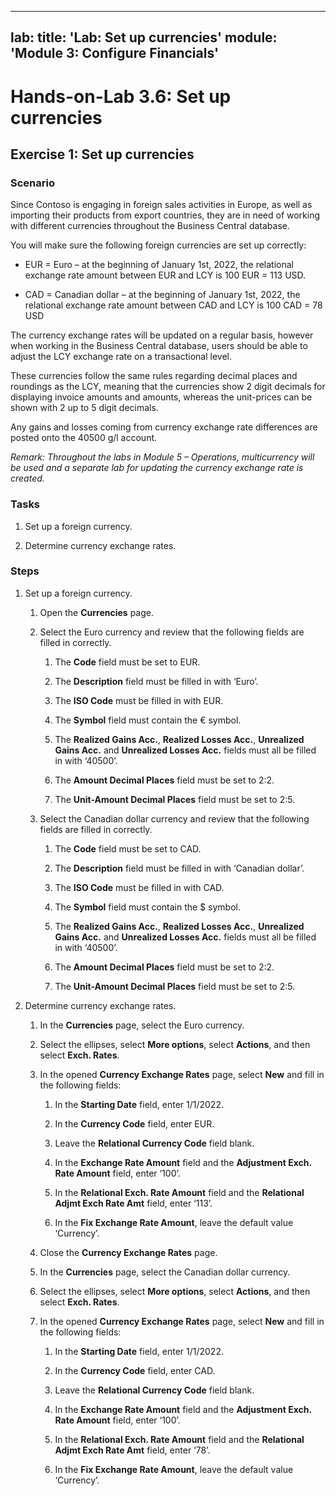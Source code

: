 
---
lab:
    title: 'Lab: Set up currencies'
    module: 'Module 3: Configure Financials'
---

Hands-on-Lab 3.6: Set up currencies
===================================

Exercise 1: Set up currencies
-----------------------------

### Scenario

Since Contoso is engaging in foreign sales activities in Europe, as well as
importing their products from export countries, they are in need of working with
different currencies throughout the Business Central database.

You will make sure the following foreign currencies are set up correctly:

-   EUR = Euro – at the beginning of January 1st, 2022, the relational exchange
    rate amount between EUR and LCY is 100 EUR = 113 USD.

-   CAD = Canadian dollar – at the beginning of January 1st, 2022, the
    relational exchange rate amount between CAD and LCY is 100 CAD = 78 USD

The currency exchange rates will be updated on a regular basis, however when
working in the Business Central database, users should be able to adjust the LCY
exchange rate on a transactional level.

These currencies follow the same rules regarding decimal places and roundings as
the LCY, meaning that the currencies show 2 digit decimals for displaying
invoice amounts and amounts, whereas the unit-prices can be shown with 2 up to 5
digit decimals.

Any gains and losses coming from currency exchange rate differences are posted
onto the 40500 g/l account.

*Remark: Throughout the labs in Module 5 – Operations, multicurrency will be
used and a separate lab for updating the currency exchange rate is created.*

### Tasks

1.  Set up a foreign currency.

2.  Determine currency exchange rates.

### Steps

1.  Set up a foreign currency.

    1.  Open the **Currencies** page.

    2.  Select the Euro currency and review that the following fields are filled
        in correctly.

        1.  The **Code** field must be set to EUR.

        2.  The **Description** field must be filled in with ‘Euro’.

        3.  The **ISO Code** must be filled in with EUR.

        4.  The **Symbol** field must contain the € symbol.

        5.  The **Realized Gains Acc.**, **Realized Losses Acc.**, **Unrealized
            Gains Acc.** and **Unrealized Losses Acc.** fields must all be
            filled in with ‘40500’.

        6.  The **Amount Decimal Places** field must be set to 2:2.

        7.  The **Unit-Amount Decimal Places** field must be set to 2:5.

    3.  Select the Canadian dollar currency and review that the following fields
        are filled in correctly.

        1.  The **Code** field must be set to CAD.

        2.  The **Description** field must be filled in with ‘Canadian dollar’.

        3.  The **ISO Code** must be filled in with CAD.

        4.  The **Symbol** field must contain the $ symbol.

        5.  The **Realized Gains Acc.**, **Realized Losses Acc.**, **Unrealized
            Gains Acc.** and **Unrealized Losses Acc.** fields must all be
            filled in with ‘40500’.

        6.  The **Amount Decimal Places** field must be set to 2:2.

        7.  The **Unit-Amount Decimal Places** field must be set to 2:5.

2.  Determine currency exchange rates.

    1.  In the **Currencies** page, select the Euro currency.
    
    2. Select the ellipses, select **More options**, select **Actions**, and then select **Exch. Rates**.

    3.  In the opened **Currency Exchange Rates** page, select **New** and fill
        in the following fields:

        1.  In the **Starting Date** field, enter 1/1/2022.

        2.  In the **Currency Code** field, enter EUR.

        3.  Leave the **Relational Currency Code** field blank.

        4.  In the **Exchange Rate Amount** field and the **Adjustment Exch.
            Rate Amount** field, enter ‘100’.

        5.  In the **Relational Exch. Rate Amount** field and the **Relational
            Adjmt Exch Rate Amt** field, enter ‘113’.

        6.  In the **Fix Exchange Rate Amount**, leave the default value
            ‘Currency’.

    4.  Close the **Currency Exchange Rates** page.

    5.  In the **Currencies** page, select the Canadian dollar currency.

    6. Select the ellipses, select **More options**, select **Actions**, and then select **Exch. Rates**.

    7.  In the opened **Currency Exchange Rates** page, select **New** and fill
        in the following fields:

        1.  In the **Starting Date** field, enter 1/1/2022.

        2.  In the **Currency Code** field, enter CAD.

        3.  Leave the **Relational Currency Code** field blank.

        4.  In the **Exchange Rate Amount** field and the **Adjustment Exch.
            Rate Amount** field, enter ‘100’.

        5.  In the **Relational Exch. Rate Amount** field and the **Relational
            Adjmt Exch Rate Amt** field, enter ‘78’.

        6.  In the **Fix Exchange Rate Amount**, leave the default value
            ‘Currency’.
